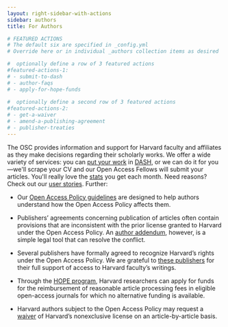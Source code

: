 ```yaml
---
layout: right-sidebar-with-actions
sidebar: authors
title: For Authors

# FEATURED ACTIONS
# The default six are specified in _config.yml
# Override here or in individual _authors collection items as desired 

#  optionally define a row of 3 featured actions
#featured-actions-1:
# - submit-to-dash
# - author-faqs
# - apply-for-hope-funds
  
#  optionally define a second row of 3 featured actions
#featured-actions-2:
# - get-a-waiver
# - amend-a-publishing-agreement
# - publisher-treaties
---
```


The OSC provides information and support for Harvard faculty and affiliates as they make decisions regarding their scholarly works. We offer a wide variety of services: you can [put your work]({{site.baseurl}}/dash/quicksubmit) in [DASH](http://dash.harvard.edu), or we can do it for you&mdash;we'll scrape your CV and our Open Access Fellows will submit your articles. You'll really love the [stats]({{site.baseurl}}/dash/mydash/) you get each month. Need reasons? Check out our [user stories]({{site.baseurl}}/dash/stories). Further:

- Our [Open Access Policy guidelines](#) are designed to help authors understand how the Open Access Policy affects them.

- Publishers’ agreements concerning publication of articles often contain provisions that are inconsistent with the prior license granted to Harvard under the Open Access Policy. An [author addendum]({{site.baseurl}}/dash/addendum-generator), however, is a simple legal tool that can resolve the conflict.

- Several publishers have formally agreed to recognize Harvard’s rights under the Open Access Policy. We are grateful to [these publishers]({{site.baseurl}}/publishers/treaties/) for their full support of access to Harvard faculty’s writings.

- Through the [HOPE program]({{site.baseurl}}/programs/hope/), Harvard researchers can apply for funds for the reimbursement of reasonable article processing fees in eligible open-access journals for which no alternative funding is available.

- Harvard authors subject to the Open Access Policy may request a [waiver]({{site.baseurl}}/dash/authors/waiver/generate) of Harvard’s nonexclusive license on an article-by-article basis.
